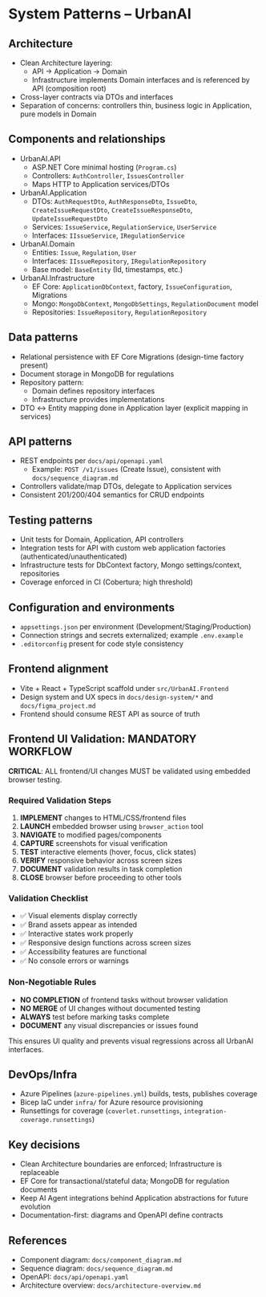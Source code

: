 # System Patterns – UrbanAI

## Architecture
- Clean Architecture layering:
  - API → Application → Domain
  - Infrastructure implements Domain interfaces and is referenced by API (composition root)
- Cross-layer contracts via DTOs and interfaces
- Separation of concerns: controllers thin, business logic in Application, pure models in Domain

## Components and relationships
- UrbanAI.API
  - ASP.NET Core minimal hosting (`Program.cs`)
  - Controllers: `AuthController`, `IssuesController`
  - Maps HTTP to Application services/DTOs
- UrbanAI.Application
  - DTOs: `AuthRequestDto`, `AuthResponseDto`, `IssueDto`, `CreateIssueRequestDto`, `CreateIssueResponseDto`, `UpdateIssueRequestDto`
  - Services: `IssueService`, `RegulationService`, `UserService`
  - Interfaces: `IIssueService`, `IRegulationService`
- UrbanAI.Domain
  - Entities: `Issue`, `Regulation`, `User`
  - Interfaces: `IIssueRepository`, `IRegulationRepository`
  - Base model: `BaseEntity` (Id, timestamps, etc.)
- UrbanAI.Infrastructure
  - EF Core: `ApplicationDbContext`, factory, `IssueConfiguration`, Migrations
  - Mongo: `MongoDbContext`, `MongoDbSettings`, `RegulationDocument` model
  - Repositories: `IssueRepository`, `RegulationRepository`

## Data patterns
- Relational persistence with EF Core Migrations (design-time factory present)
- Document storage in MongoDB for regulations
- Repository pattern:
  - Domain defines repository interfaces
  - Infrastructure provides implementations
- DTO ↔ Entity mapping done in Application layer (explicit mapping in services)

## API patterns
- REST endpoints per `docs/api/openapi.yaml`
  - Example: `POST /v1/issues` (Create Issue), consistent with `docs/sequence_diagram.md`
- Controllers validate/map DTOs, delegate to Application services
- Consistent 201/200/404 semantics for CRUD endpoints

## Testing patterns
- Unit tests for Domain, Application, API controllers
- Integration tests for API with custom web application factories (authenticated/unauthenticated)
- Infrastructure tests for DbContext factory, Mongo settings/context, repositories
- Coverage enforced in CI (Cobertura; high threshold)

## Configuration and environments
- `appsettings.json` per environment (Development/Staging/Production)
- Connection strings and secrets externalized; example `.env.example`
- `.editorconfig` present for code style consistency

## Frontend alignment
- Vite + React + TypeScript scaffold under `src/UrbanAI.Frontend`
- Design system and UX specs in `docs/design-system/*` and `docs/figma_project.md`
- Frontend should consume REST API as source of truth

## Frontend UI Validation: MANDATORY WORKFLOW
**CRITICAL**: ALL frontend/UI changes MUST be validated using embedded browser testing.

### Required Validation Steps
1. **IMPLEMENT** changes to HTML/CSS/frontend files
2. **LAUNCH** embedded browser using `browser_action` tool
3. **NAVIGATE** to modified pages/components
4. **CAPTURE** screenshots for visual verification
5. **TEST** interactive elements (hover, focus, click states)
6. **VERIFY** responsive behavior across screen sizes
7. **DOCUMENT** validation results in task completion
8. **CLOSE** browser before proceeding to other tools

### Validation Checklist
- ✅ Visual elements display correctly
- ✅ Brand assets appear as intended
- ✅ Interactive states work properly
- ✅ Responsive design functions across screen sizes
- ✅ Accessibility features are functional
- ✅ No console errors or warnings

### Non-Negotiable Rules
- **NO COMPLETION** of frontend tasks without browser validation
- **NO MERGE** of UI changes without documented testing
- **ALWAYS** test before marking tasks complete
- **DOCUMENT** any visual discrepancies or issues found

This ensures UI quality and prevents visual regressions across all UrbanAI interfaces.

## DevOps/Infra
- Azure Pipelines (`azure-pipelines.yml`) builds, tests, publishes coverage
- Bicep IaC under `infra/` for Azure resource provisioning
- Runsettings for coverage (`coverlet.runsettings`, `integration-coverage.runsettings`)

## Key decisions
- Clean Architecture boundaries are enforced; Infrastructure is replaceable
- EF Core for transactional/stateful data; MongoDB for regulation documents
- Keep AI Agent integrations behind Application abstractions for future evolution
- Documentation-first: diagrams and OpenAPI define contracts

## References
- Component diagram: `docs/component_diagram.md`
- Sequence diagram: `docs/sequence_diagram.md`
- OpenAPI: `docs/api/openapi.yaml`
- Architecture overview: `docs/architecture-overview.md`
